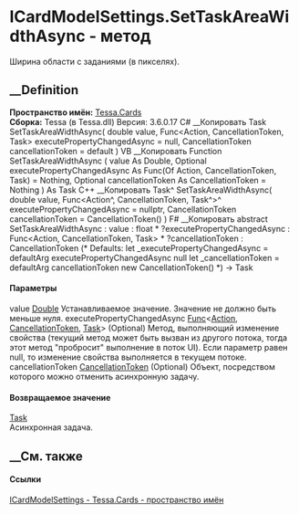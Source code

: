 # ICardModelSettings.SetTaskAreaWidthAsync - метод
Ширина области с заданиями (в пикселях).
##  __Definition
 **Пространство имён:** [Tessa.Cards](N_Tessa_Cards.htm)  
 **Сборка:** Tessa (в Tessa.dll) Версия: 3.6.0.17
C# __Копировать
     Task SetTaskAreaWidthAsync(
    	double value,
    	Func<Action, CancellationToken, Task> executePropertyChangedAsync = null,
    	CancellationToken cancellationToken = default
    )
VB __Копировать
     Function SetTaskAreaWidthAsync ( 
    	value As Double,
    	Optional executePropertyChangedAsync As Func(Of Action, CancellationToken, Task) = Nothing,
    	Optional cancellationToken As CancellationToken = Nothing
    ) As Task
C++ __Копировать
    Task^ SetTaskAreaWidthAsync(
    	double value, 
    	Func<Action^, CancellationToken, Task^>^ executePropertyChangedAsync = nullptr, 
    	CancellationToken cancellationToken = CancellationToken()
    )
F# __Копировать
     abstract SetTaskAreaWidthAsync : 
            value : float * 
            ?executePropertyChangedAsync : Func<Action, CancellationToken, Task> * 
            ?cancellationToken : CancellationToken 
    (* Defaults:
            let _executePropertyChangedAsync = defaultArg executePropertyChangedAsync null
            let _cancellationToken = defaultArg cancellationToken new CancellationToken()
    *)
    -> Task 
#### Параметры
value [Double](https://learn.microsoft.com/dotnet/api/system.double)
    Устанавливаемое значение. Значение не должно быть меньше нуля.
executePropertyChangedAsync
[Func](https://learn.microsoft.com/dotnet/api/system.func-3)<[Action](https://learn.microsoft.com/dotnet/api/system.action),
[CancellationToken](https://learn.microsoft.com/dotnet/api/system.threading.cancellationtoken),
[Task](https://learn.microsoft.com/dotnet/api/system.threading.tasks.task)>
(Optional)
     Метод, выполняющий изменение свойства (текущий метод может быть вызван из другого потока, тогда этот метод "пробросит" выполнение в поток UI). Если параметр равен null, то изменение свойства выполняется в текущем потоке. 
cancellationToken
[CancellationToken](https://learn.microsoft.com/dotnet/api/system.threading.cancellationtoken)
(Optional)
    Объект, посредством которого можно отменить асинхронную задачу.
#### Возвращаемое значение
[Task](https://learn.microsoft.com/dotnet/api/system.threading.tasks.task)  
Асинхронная задача.
##  __См. также
#### Ссылки
[ICardModelSettings - ](T_Tessa_Cards_ICardModelSettings.htm)
[Tessa.Cards - пространство имён](N_Tessa_Cards.htm)

